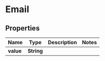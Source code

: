 
# Email

## Properties
Name | Type | Description | Notes
------------ | ------------- | ------------- | -------------
**value** | **String** |  | 



